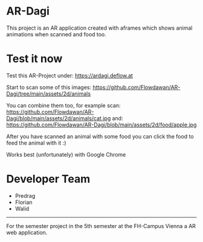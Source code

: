 # AR-Dagi
This project is an AR application created with aframes which shows animal animations when scanned and food too.

# Test it now

Test this AR-Project under: https://ardagi.deflow.at 

Start to scan some of this images: 
https://github.com/Flowdawan/AR-Dagi/tree/main/assets/2d/animals

You can combine them too, for example scan:
https://github.com/Flowdawan/AR-Dagi/blob/main/assets/2d/animals/cat.jpg
and:
https://github.com/Flowdawan/AR-Dagi/blob/main/assets/2d/food/apple.jpg

After you have scanned an animal with some food you can click the food to feed the animal with it :)

Works best (unfortunately) with Google Chrome

# Developer Team

- Predrag
- Florian
- Walid

- - -

For the semester project in the 5th semester at the FH-Campus Vienna a AR web application.
